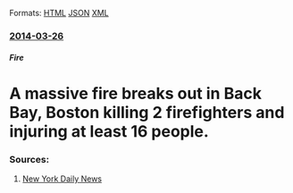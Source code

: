 
Formats: [HTML](/news/2014/03/26/a-massive-fire-breaks-out-in-back-bay-boston-killing-2-firefighters-and-injuring-at-least-16-people.html)  [JSON](/news/2014/03/26/a-massive-fire-breaks-out-in-back-bay-boston-killing-2-firefighters-and-injuring-at-least-16-people.json)  [XML](/news/2014/03/26/a-massive-fire-breaks-out-in-back-bay-boston-killing-2-firefighters-and-injuring-at-least-16-people.xml)  

### [2014-03-26](/news/2014/03/26/index.md)

##### Fire
# A massive fire breaks out in Back Bay, Boston killing 2 firefighters and injuring at least 16 people. 




### Sources:

1. [New York Daily News](http://www.nydailynews.com/news/national/5-firefighters-injured-boston-fire-department-battles-9-alarm-fire-article-1.1735674)
